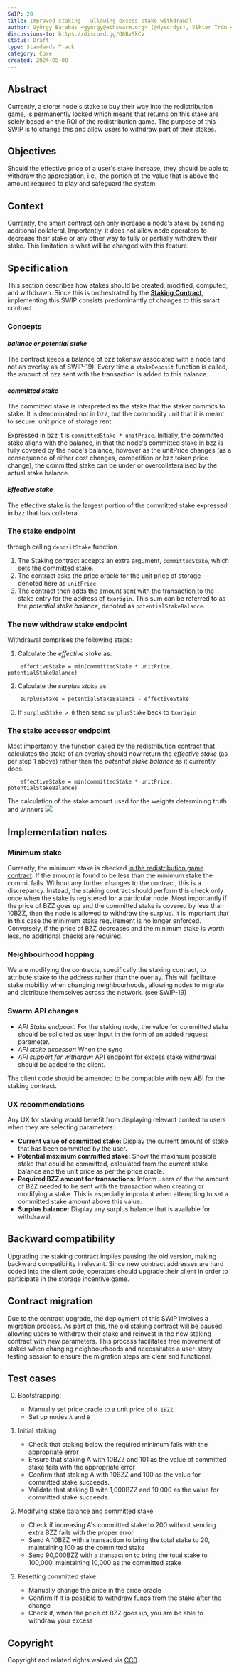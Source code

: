 ```yaml
---
SWIP: 20
title: Improved staking - allowing excess stake withdrawal
author: György Barabás <gyorgy@ethswarm.org> (@dysordys), Viktor Trón <viktor@ethswarm.org> (@zelig)
discussions-to: https://discord.gg/Q6BvSkCv
status: Draft
type: Standards Track
category: Core
created: 2024-05-08
---
```



## Abstract

Currently, a storer node's stake to buy their way into the redistribution game, is permanently locked which means that returns on this stake are solely based on the ROI of the redistribution game. The purpose of this SWIP is to change this and allow users to withdraw part of their stakes.


## Objectives

Should the effective price of a user's stake increase, they should be able to withdraw the appreciation, i.e., the portion of the value that is above the amount required to play and safeguard the system.


## Context

Currently, the smart contract can only increase a node's stake by sending additional collateral. Importantly, it does not allow node operators to  decrease their stake or any other way to fully or partially withdraw their stake. This limitation is what will be changed with this feature.


## Specification

This section describes how stakes should be created, modified, computed, and withdrawn. Since this is orchestrated by the [**Staking Contract**](https://github.com/ethersphere/storage-incentives/blob/master/src/Staking.sol), implementing this SWIP consists predominantly of changes to this smart contract. 

### Concepts

#### *balance or potential stake*
The contract keeps a balance of bzz tokensw associated with a node (and not an overlay as of SWIP-19). Every time a `stakeDeposit` function is called, the amount of bzz sent with the transaction is added to this balance.

#### *committed stake*

The committed stake is interpreted as the stake that the staker commits to stake. It is denominated not in bzz, but the commodity unit that it is meant to secure: unit price of storage rent.
  
Expressed in bzz it is `committedStake * unitPrice`. Initially, the committed stake aligns with the balance, in that the node's committed stake in bzz is fully covered by the node's balance, however as the unitPrice changes (as a consequence of either cost changes, competition or bzz token price change), the committed stake can be under or overcollateralised by the actual stake balance.
 
#### *Effective stake*

The effective stake is the largest portion of the committed stake expressed in bzz that has 
collateral.


### The stake endpoint

through calling `depositStake` function 
1.  The Staking contract accepts an extra argument, `committedStake`, which sets the committed stake.
2.  The contract asks the price oracle for the unit price of storage -- denoted here as `unitPrice`.
3.  The contract then adds the amount sent with the transaction to the stake entry for the address of `txorigin`. This sum can be referred to as the *potential stake balance*, denoted as `potentialStakeBalance`.

### The new withdraw stake endpoint
Withdrawal comprises the following steps:

1.  Calculate the *effective stake* as:
```
    effectiveStake = min(committedStake * unitPrice, potentialStakeBalance)
```
2.  Calculate the *surplus stake* as:
```
    surplusStake = potentialStakeBalance - effectiveStake
```
3.  If `surplusStake > 0` then send `surplusStake` back to `txorigin`

### The stake accessor endpoint

Most importantly, the function called by the redistribution contract that calculates the stake of an overlay should now return the *effective stake* (as per step 1 above) rather than the *potential stake balance* as it currently does.

```
    effectiveStake = min(committedStake * unitPrice, potentialStakeBalance)
```

The calculation of the stake amount used for the weights determining truth and winners
![](assets/swip-20/stake-definition.png)


## Implementation notes

### Minimum stake

Currently, the minimum stake is checked [in the redistribution game contract](https://github.com/ethersphere/storage-incentives/blob/master/src/Redistribution.sol#L300). If the amount is found to be less than the minimum stake the commit fails.
Without any further changes to the contract, this is a discrepancy.
Instead, the staking contract should perform this check only once when the stake is registered for a particular node. Most importantly if the price of BZZ goes up and the committed stake is covered by less than 10BZZ, then the node is allowed to withdraw the surplus. It is important that in this case the minimum stake requirement is no longer enforced. 
Conversely, if the price of BZZ decreases and the minimum stake is worth less, no additional checks are required. 

### Neighbourhood hopping

We are modifying the contracts, specifically the staking contract, to attribute stake to the address rather than the overlay. This will facilitate stake mobility when changing neighbourhoods, allowing nodes to migrate and distribute themselves across the network. (see SWIP-19)

### Swarm API changes
- *API Stake endpoint:*
   For the staking node, the value for committed stake should be solicited as user input in the form of an added request parameter.
- *API stake accessor:*
  When the sync
- *API support for withdraw:*
  API endpoint for excess stake withdrawal should be added to the client.

The client code should be amended to be compatible with new ABI for the staking contract.


### UX recommendations
Any UX for staking would benefit from displaying relevant context to users when they are selecting parameters:
- **Current value of committed stake:** Display the current amount of stake that has been committed by the user. 
- **Potential maximum committed stake:** Show the maximum possible stake that could be committed, calculated from the current stake balance and the unit price as per the price oracle. 
- **Required BZZ amount for transactions:** Inform users of the the amount of BZZ  needed to be sent with the transaction when creating or modifying a stake. This is especially important when attempting to set a committed stake amount above this value.
- **Surplus balance:** Display any surplus balance that is available for withdrawal.

  
## Backward compatibility

Upgrading the staking contract implies pausing the old version, making backward compatibility irrelevant.
Since new contract addresses are hard coded into the client code, operators should upgrade their client in order to participate in the storage incentive game.

<!-- Question: would currently staked nodes be able to withdraw after the upgrade, or would they need to re-stake, with the previous stake lost? -->

## Contract migration
Due to the contract upgrade, the deployment of this SWIP involves a migration process. As part of this, the old staking contract will be paused, allowing users to withdraw their stake and reinvest in the new staking contract with new parameters. This process facilitates free movement of stakes when changing neighbourhoods and necessitates a user-story testing session to ensure the migration steps are clear and functional.


## Test cases

0. Bootstrapping:
	- Manually set price oracle to a unit price of `0.1BZZ`
	- Set up nodes `A` and `B`
1. Initial staking
	- Check that staking below the required minimum fails with the appropriate error 
	- Ensure that staking A with 10BZZ and 101 as the value of committed stake fails with the appropriate error
	- Confirm that staking A with 10BZZ and 100 as the value for committed stake succeeds. 
	- Validate that staking B with 1,000BZZ and 10,000 as the value for committed stake succeeds. 
2. Modifying stake balance and committed stake
   - Check if increasing A's committed stake to 200 without sending extra BZZ fails with the proper error
	- Send A 10BZZ with a transaction to bring the total stake to 20, maintaining 100 as the committed stake
   - Send 90,000BZZ with a transaction to bring the total stake to 100,000, maintaining 10,000 as the committed stake 
  
3. Resetting committed stake
    - Manually change the price in the price oracle
    - Confirm if it is possible to withdraw funds from the stake after the change
    - Check if, when the price of BZZ goes up, you are be able to withdraw your excess  

## Copyright

Copyright and related rights waived via [CC0](https://creativecommons.org/publicdomain/zero/1.0/).
